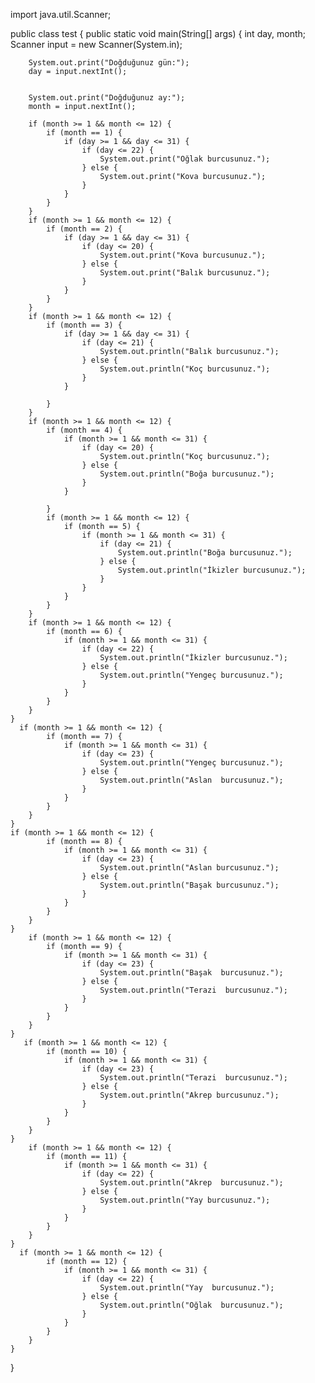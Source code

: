 
import java.util.Scanner;

public class test {
    public static void main(String[] args) {
        int day, month;
        Scanner input = new Scanner(System.in);


        System.out.print("Doğduğunuz gün:");
        day = input.nextInt();


        System.out.print("Doğduğunuz ay:");
        month = input.nextInt();

        if (month >= 1 && month <= 12) {
            if (month == 1) {
                if (day >= 1 && day <= 31) {
                    if (day <= 22) {
                        System.out.print("Oğlak burcusunuz.");
                    } else {
                        System.out.print("Kova burcusunuz.");
                    }
                }
            }
        }
        if (month >= 1 && month <= 12) {
            if (month == 2) {
                if (day >= 1 && day <= 31) {
                    if (day <= 20) {
                        System.out.print("Kova burcusunuz.");
                    } else {
                        System.out.print("Balık burcusunuz.");
                    }
                }
            }
        }
        if (month >= 1 && month <= 12) {
            if (month == 3) {
                if (day >= 1 && day <= 31) {
                    if (day <= 21) {
                        System.out.println("Balık burcusunuz.");
                    } else {
                        System.out.println("Koç burcusunuz.");
                    }
                }

            }
        }
        if (month >= 1 && month <= 12) {
            if (month == 4) {
                if (month >= 1 && month <= 31) {
                    if (day <= 20) {
                        System.out.println("Koç burcusunuz.");
                    } else {
                        System.out.println("Boğa burcusunuz.");
                    }
                }

            }
            if (month >= 1 && month <= 12) {
                if (month == 5) {
                    if (month >= 1 && month <= 31) {
                        if (day <= 21) {
                            System.out.println("Boğa burcusunuz.");
                        } else {
                            System.out.println("İkizler burcusunuz.");
                        }
                    }
                }
            }
        }
        if (month >= 1 && month <= 12) {
            if (month == 6) {
                if (month >= 1 && month <= 31) {
                    if (day <= 22) {
                        System.out.println("İkizler burcusunuz.");
                    } else {
                        System.out.println("Yengeç burcusunuz.");
                    }
                }
            }
        }
    }
      if (month >= 1 && month <= 12) {
            if (month == 7) {
                if (month >= 1 && month <= 31) {
                    if (day <= 23) {
                        System.out.println("Yengeç burcusunuz.");
                    } else {
                        System.out.println("Aslan  burcusunuz.");
                    }
                }
            }
        }
    }
    if (month >= 1 && month <= 12) {
            if (month == 8) {
                if (month >= 1 && month <= 31) {
                    if (day <= 23) {
                        System.out.println("Aslan burcusunuz.");
                    } else {
                        System.out.println("Başak burcusunuz.");
                    }
                }
            }
        }
    }
        if (month >= 1 && month <= 12) {
            if (month == 9) {
                if (month >= 1 && month <= 31) {
                    if (day <= 23) {
                        System.out.println("Başak  burcusunuz.");
                    } else {
                        System.out.println("Terazi  burcusunuz.");
                    }
                }
            }
        }
    }
       if (month >= 1 && month <= 12) {
            if (month == 10) {
                if (month >= 1 && month <= 31) {
                    if (day <= 23) {
                        System.out.println("Terazi  burcusunuz.");
                    } else {
                        System.out.println("Akrep burcusunuz.");
                    }
                }
            }
        }
    }
        if (month >= 1 && month <= 12) {
            if (month == 11) {
                if (month >= 1 && month <= 31) {
                    if (day <= 22) {
                        System.out.println("Akrep  burcusunuz.");
                    } else {
                        System.out.println("Yay burcusunuz.");
                    }
                }
            }
        }
    }
      if (month >= 1 && month <= 12) {
            if (month == 12) {
                if (month >= 1 && month <= 31) {
                    if (day <= 22) {
                        System.out.println("Yay  burcusunuz.");
                    } else {
                        System.out.println("Oğlak  burcusunuz.");
                    }
                }
            }
        }
    }








}


